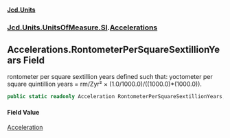 #### [Jcd.Units](index.md 'index')
### [Jcd.Units.UnitsOfMeasure.SI](Jcd.Units.UnitsOfMeasure.SI.md 'Jcd.Units.UnitsOfMeasure.SI').[Accelerations](Accelerations.md 'Jcd.Units.UnitsOfMeasure.SI.Accelerations')

## Accelerations.RontometerPerSquareSextillionYears Field

rontometer per square sextillion years defined such that: yoctometer per square quintillion years = rm/Zyr² × (1.0/1000.0)/((1000.0)*(1000.0)).

```csharp
public static readonly Acceleration RontometerPerSquareSextillionYears;
```

#### Field Value
[Acceleration](Acceleration.md 'Jcd.Units.UnitTypes.Acceleration')